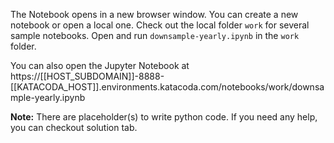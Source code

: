 The Notebook opens in a new browser window. You can create a new notebook or open a local one. Check out the local folder `work` for several sample notebooks. Open and run `downsample-yearly.ipynb` in the `work` folder.

You can also open the Jupyter Notebook at https://[[HOST_SUBDOMAIN]]-8888-[[KATACODA_HOST]].environments.katacoda.com/notebooks/work/downsample-yearly.ipynb

**Note:**
There are placeholder(s) to write python code. If you need any help, you can checkout solution tab.